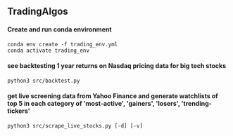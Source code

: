 ## TradingAlgos

#### Create and run conda environment
`conda env create -f trading_env.yml`  
`conda activate trading_env`

#### see backtesting 1 year returns on Nasdaq pricing data for big tech stocks
`python3 src/backtest.py`

#### get live screening data from Yahoo Finance and generate watchlists of top 5 in each category of 'most-active', 'gainers', 'losers', 'trending-tickers'
`python3 src/scrape_live_stocks.py [-d] [-v]`
